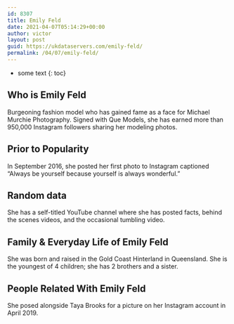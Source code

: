 ```yaml
---
id: 8307
title: Emily Feld
date: 2021-04-07T05:14:29+00:00
author: victor
layout: post
guid: https://ukdataservers.com/emily-feld/
permalink: /04/07/emily-feld/
---
```


* some text
{: toc}


## Who is Emily Feld



Burgeoning fashion model who has gained fame as a face for Michael Murchie Photography. Signed with Que Models, she has earned more than 950,000 Instagram followers sharing her modeling photos. 

                
                
                
## Prior to Popularity



In September 2016, she posted her first photo to Instagram captioned &#8220;Always be yourself because yourself is always wonderful.&#8221; 

                
                
                
## Random data



She has a self-titled YouTube channel where she has posted facts, behind the scenes videos, and the occasional tumbling video. 

                
                
                
## Family & Everyday Life of Emily Feld



She was born and raised in the Gold Coast Hinterland in Queensland. She is the youngest of 4 children; she has 2 brothers and a sister.

                
                
                
## People Related With Emily Feld



She posed alongside Taya Brooks for a picture on her Instagram account in April 2019. 

                
              
            
          
          
          